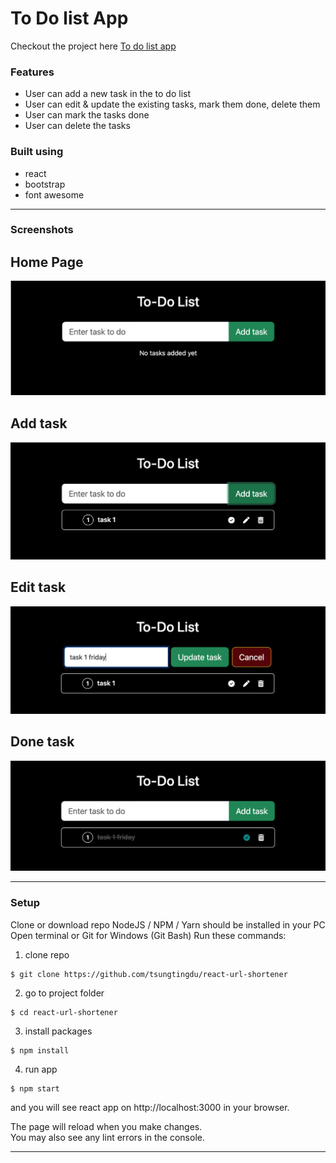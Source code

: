 # To Do list App

Checkout the project here [To do list app](https://pesto-projects-ovki.vercel.app/pp)

### Features
* User can add a new task in the to do list
* User can edit & update the existing tasks, mark them done, delete them
* User can mark the tasks done
* User can delete the tasks

### Built using
* react
* bootstrap
* font awesome


***
### Screenshots
## Home Page

![Homepage](src/images/ToDo_1.png)

## Add task

![Add task](src/images/ToDo_2.png)

## Edit task

![Edit task](src/images/ToDo_3.png)

## Done task

![Done task](src/images/ToDo_4.png)
***

### Setup
Clone or download repo NodeJS / NPM / Yarn should be installed in your PC
Open terminal or Git for Windows (Git Bash) Run these commands:

1. clone repo
```
$ git clone https://github.com/tsungtingdu/react-url-shortener
```
2. go to project folder
```
$ cd react-url-shortener
```
3. install packages
```
$ npm install
```
4. run app
```
$ npm start
```

and you will see react app on http://localhost:3000 in your browser.

The page will reload when you make changes.\
You may also see any lint errors in the console.

***
